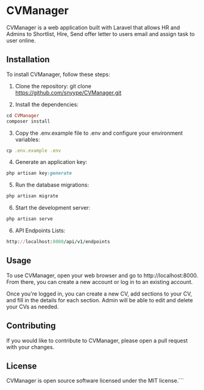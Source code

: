 # CVManager

CVManager is a web application built with Laravel that allows HR and Admins to Shortlist, Hire, Send offer letter to users email and assign task to user online.

## Installation

To install CVManager, follow these steps:

1. Clone the repository:
git clone https://github.com/snyype/CVManager.git


2. Install the dependencies:
  ```ruby
cd CVManager
composer install
```

3. Copy the .env.example file to .env and configure your environment variables:
```ruby
cp .env.example .env
```

4. Generate an application key:
```ruby
php artisan key:generate
```

5. Run the database migrations:
```ruby
php artisan migrate
```

6. Start the development server:
```ruby
php artisan serve
```

6. API Endpoints Lists:
```ruby
http://localhost:8000/api/v1/endpoints
```

## Usage

To use CVManager, open your web browser and go to http://localhost:8000. From there, you can create a new account or log in to an existing account.

Once you're logged in, you can create a new CV, add sections to your CV, and fill in the details for each section. Admin will be able to edit and delete your CVs as needed.

## Contributing

If you would like to contribute to CVManager, please open a pull request with your changes.

## License

CVManager is open source software licensed under the MIT license.```








